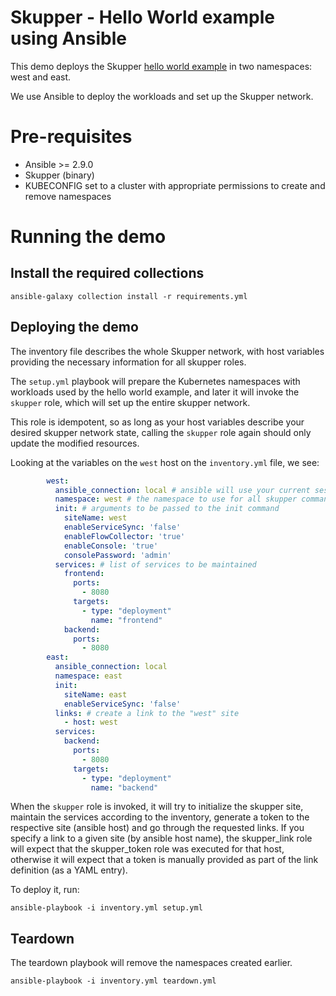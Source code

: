 # Skupper - Hello World example using Ansible

This demo deploys the Skupper [hello world example](https://github.com/skupperproject/skupper-example-hello-world)
in two namespaces: west and east. 

We use Ansible to deploy the workloads and set up the Skupper network.

# Pre-requisites

* Ansible >= 2.9.0
* Skupper (binary)
* KUBECONFIG set to a cluster with appropriate permissions to create and remove namespaces

# Running the demo

## Install the required collections

```
ansible-galaxy collection install -r requirements.yml
```

## Deploying the demo

The inventory file describes the whole Skupper network, with host variables
providing the necessary information for all skupper roles.

The `setup.yml` playbook will prepare the Kubernetes namespaces with
workloads used by the hello world example, and later it will invoke the
`skupper` role, which will set up the entire skupper network.

This role is idempotent, so as long as your host variables describe your desired
skupper network state, calling the `skupper` role again should only update the
modified resources.

Looking at the variables on the `west` host on the `inventory.yml` file, we see:

```yaml
        west:
          ansible_connection: local # ansible will use your current session
          namespace: west # the namespace to use for all skupper commands
          init: # arguments to be passed to the init command
            siteName: west
            enableServiceSync: 'false'
            enableFlowCollector: 'true'
            enableConsole: 'true'
            consolePassword: 'admin'
          services: # list of services to be maintained
            frontend:
              ports:
                - 8080
              targets:
                - type: "deployment"
                  name: "frontend"
            backend:
              ports:
                - 8080
        east:
          ansible_connection: local
          namespace: east
          init:
            siteName: east
            enableServiceSync: 'false'
          links: # create a link to the "west" site
            - host: west
          services:
            backend:
              ports:
                - 8080
              targets:
                - type: "deployment"
                  name: "backend"
```

When the `skupper` role is invoked, it will try to initialize the skupper site,
maintain the services according to the inventory, generate a token to the respective site (ansible host)
and go through the requested links. If you specify a link to a given site (by ansible host name), the skupper_link
role will expect that the skupper_token role was executed for that host, otherwise it will expect that a token is
manually provided as part of the link definition (as a YAML entry).

To deploy it, run:

```
ansible-playbook -i inventory.yml setup.yml
```

## Teardown

The teardown playbook will remove the namespaces created earlier.

```
ansible-playbook -i inventory.yml teardown.yml
```

